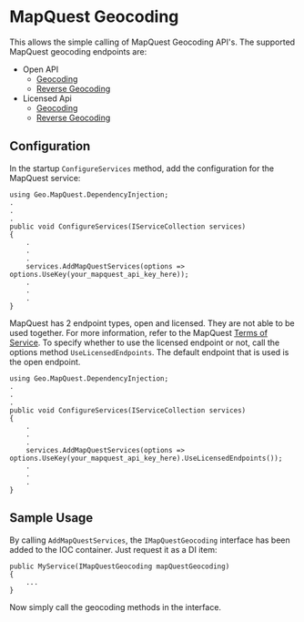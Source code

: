 # MapQuest Geocoding

This allows the simple calling of MapQuest Geocoding API's. The supported MapQuest geocoding endpoints are:
- Open API
	- [Geocoding](https://developer.mapquest.com/documentation/open/geocoding-api/)
	- [Reverse Geocoding](https://developer.mapquest.com/documentation/open/geocoding-api/)
- Licensed  Api
	- [Geocoding](https://developer.mapquest.com/documentation/geocoding-api/address/get/)
	- [Reverse Geocoding](https://developer.mapquest.com/documentation/geocoding-api/reverse/get/)

## Configuration

In the startup `ConfigureServices` method, add the configuration for the MapQuest service:
```
using Geo.MapQuest.DependencyInjection;
.
.
.
public void ConfigureServices(IServiceCollection services)
{
    .
    .
    .
    services.AddMapQuestServices(options => options.UseKey(your_mapquest_api_key_here));
    .
    .
    .
}
```

MapQuest has 2 endpoint types, open and licensed. They are not able to be used together. For more information, refer to the MapQuest [Terms of Service](https://developer.mapquest.com/legal). To specify whether to use the licensed endpoint or not, call the options method `UseLicensedEndpoints`. The default endpoint that is used is the open endpoint.
```
using Geo.MapQuest.DependencyInjection;
.
.
.
public void ConfigureServices(IServiceCollection services)
{
    .
    .
    .
    services.AddMapQuestServices(options => options.UseKey(your_mapquest_api_key_here).UseLicensedEndpoints());
    .
    .
    .
}
```

## Sample Usage

By calling `AddMapQuestServices`, the `IMapQuestGeocoding` interface has been added to the IOC container. Just request it as a DI item:
```
public MyService(IMapQuestGeocoding mapQuestGeocoding)
{
    ...
}
```

Now simply call the geocoding methods in the interface.